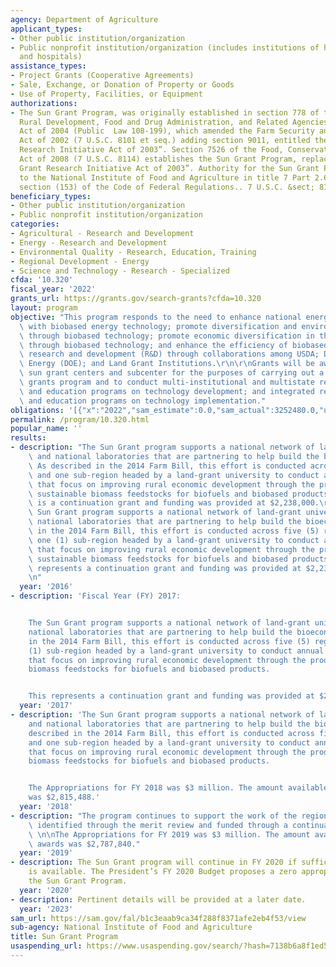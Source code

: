 ```yaml
---
agency: Department of Agriculture
applicant_types:
- Other public institution/organization
- Public nonprofit institution/organization (includes institutions of higher education
  and hospitals)
assistance_types:
- Project Grants (Cooperative Agreements)
- Sale, Exchange, or Donation of Property or Goods
- Use of Property, Facilities, or Equipment
authorizations:
- The Sun Grant Program, was originally established in section 778 of the Agriculture,
  Rural Development, Food and Drug Administration, and Related Agencies Appropriations
  Act of 2004 (Public  Law 108-199), which amended the Farm Security and Rural Investment
  Act of 2002 (7 U.S.C. 8101 et seq.) adding section 9011, entitled the “Sun Grant
  Research Initiative Act of 2003”. Section 7526 of the Food, Conservation, and Energy
  Act of 2008 (7 U.S.C. 8114) establishes the Sun Grant Program, replacing the “Sun
  Grant Research Initiative Act of 2003”. Authority for the Sun Grant Program is delegated
  to the National Institute of Food and Agriculture in title 7 Part 2.66 subpart (a)
  section (153) of the Code of Federal Regulations.. 7 U.S.C. &sect; 8114.
beneficiary_types:
- Other public institution/organization
- Public nonprofit institution/organization
categories:
- Agricultural - Research and Development
- Energy - Research and Development
- Environmental Quality - Research, Education, Training
- Regional Development - Energy
- Science and Technology - Research - Specialized
cfda: '10.320'
fiscal_year: '2022'
grants_url: https://grants.gov/search-grants?cfda=10.320
layout: program
objective: "This program responds to the need to enhance national energy security\
  \ with biobased energy technology; promote diversification and environmental sustainability\
  \ through biobased technology; promote economic diversification in the rural U.S.\
  \ through biobased technology; and enhance the efficiency of biobased technology\
  \ research and development (R&D) through collaborations among USDA; Department of\
  \ Energy (DOE); and Land Grant Institutions.\r\n\r\nGrants will be awarded to the\
  \ sun grant centers and subcenter for the purposes of carrying out a competitive\
  \ grants program and to conduct multi-institutional and multistate research, extension,\
  \ and education programs on technology development; and integrated research, extension,\
  \ and education programs on technology implementation."
obligations: '[{"x":"2022","sam_estimate":0.0,"sam_actual":3252480.0,"usa_spending_actual":3251024.27},{"x":"2023","sam_estimate":3252480.0,"sam_actual":0.0,"usa_spending_actual":3298680.0},{"x":"2024","sam_estimate":0.0,"sam_actual":0.0,"usa_spending_actual":2801160.0}]'
permalink: /program/10.320.html
popular_name: ''
results:
- description: "The Sun Grant program supports a national network of land-grant universities\
    \ and national laboratories that are partnering to help build the bioeconomy.\
    \ As described in the 2014 Farm Bill, this effort is conducted across five regions\
    \ and one sub-region headed by a land-grant university to conduct annual solicitations\
    \ that focus on improving rural economic development through the production of\
    \ sustainable biomass feedstocks for biofuels and biobased products.\r\n\r\nThis\
    \ is a continuation grant and funding was provided at $2,238,000.\r\n\r\n The\
    \ Sun Grant program supports a national network of land-grant universities and\
    \ national laboratories that are partnering to help build the bioeconomy. As described\
    \ in the 2014 Farm Bill, this effort is conducted across five (5) regions and\
    \ one (1) sub-region headed by a land-grant university to conduct annual solicitations\
    \ that focus on improving rural economic development through the production of\
    \ sustainable biomass feedstocks for biofuels and biobased products.\r\n\r\nThis\
    \ represents a continuation grant and funding was provided at $2,238,000.\r\n\r\
    \n"
  year: '2016'
- description: 'Fiscal Year (FY) 2017:


    The Sun Grant program supports a national network of land-grant universities and
    national laboratories that are partnering to help build the bioeconomy. As described
    in the 2014 Farm Bill, this effort is conducted across five (5) regions and one
    (1) sub-region headed by a land-grant university to conduct annual solicitations
    that focus on improving rural economic development through the production of sustainable
    biomass feedstocks for biofuels and biobased products.


    This represents a continuation grant and funding was provided at $2,787,840'
  year: '2017'
- description: 'The Sun Grant program supports a national network of land-grant universities
    and national laboratories that are partnering to help build the bioeconomy. As
    described in the 2014 Farm Bill, this effort is conducted across five regions
    and one sub-region headed by a land-grant university to conduct annual solicitations
    that focus on improving rural economic development through the production of sustainable
    biomass feedstocks for biofuels and biobased products.


    The Appropriations for FY 2018 was $3 million. The amount available for awards
    was $2,815,488.'
  year: '2018'
- description: "The program continues to support the work of the regional centers\
    \ identified through the merit review and funded through a continuation process.\
    \ \n\nThe Appropriations for FY 2019 was $3 million. The amount available for\
    \ awards was $2,787,840."
  year: '2019'
- description: The Sun Grant program will continue in FY 2020 if sufficient funding
    is available. The President’s FY 2020 Budget proposes a zero appropriation for
    the Sun Grant Program.
  year: '2020'
- description: Pertinent details will be provided at a later date.
  year: '2023'
sam_url: https://sam.gov/fal/b1c3eaab9ca34f288f8371afe2eb4f53/view
sub-agency: National Institute of Food and Agriculture
title: Sun Grant Program
usaspending_url: https://www.usaspending.gov/search/?hash=7138b6a8f1ed563f96ac83355e9e5cbe
---
```


